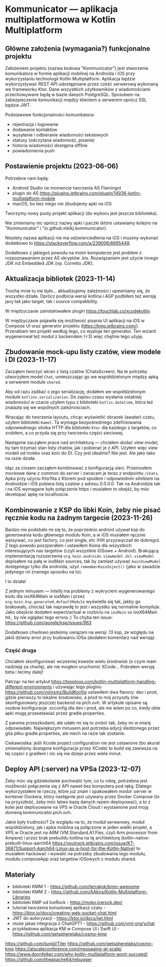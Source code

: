 # Kommunicator — aplikacja multiplatformowa w Kotlin Multiplatform

## Główne założenia (wymagania?) funkcjonalne projektu

Założeniem projektu (nazwa kodowa "Kommunicator") jest stworzenie komunikatora w formie aplikacji
mobilnej na Androida i iOS przy wykorzystaniu technologii Kotlin Multiplatform. Aplikacja będzie
wykorzystywać REST API udostępniane przez cześć serwerową wykonaną we frameworku Ktor.
Dane wszystkich użytkowników z wiadomościami przechowywane będą w bazie danych PostgreSQL.
Sposobem na zabezpieczenie komunikacji między klientem a serwerem oprócz SSL będzie JWT.

Podstawowe funkcjonalności komunikatora:

- rejestracja i logowanie
- dodawanie kontaktów
- wysyłanie i odbieranie wiadomości tekstowych
- statusy (odczytana wiadomość, pisanie)
- historia wiadomości dostępna offline
- powiadomienia push

## Postawienie projektu (2023-06-06)

Potrzebne nam będą:

- Android Studio (w momencie tworzenia AS Flamingo)
- plugin do AS https://plugins.jetbrains.com/plugin/14936-kotlin-multiplatform-mobile
- macOS, bo bez niego nie zbudujemy apki na iOS

Tworzymy nowy pusty projekt aplikacji (do wyboru jest jeszcze biblioteka).

Nie zmieniamy nic oprócz nazwy apki i paczki (które ustawiamy kolejno na "Kommunicator"
i "io.github.mklkj.kommunicator).

Niestety nazwa aplikacji nie ma odzwierciedlenia na iOS i musimy wykonać dodatkowo to
https://stackoverflow.com/a/239006/6695449.

Dodatkowo z jakiegoś powodu na moim komputerze jest problem z rozpoznawaniem przez AS skryptów .kts.
Rozwiązaniem jest użycie innego JDK niż Embedded JDK (np. Corretto JDK).

## Aktualizacja bibliotek (2023-11-14)

Trochę mnie tu nie było... aktualizujemy zależności i upewniamy się, że wszystko działa. Oprócz
podbicia wersji kotlina i AGP podbiłem też wersję javy tak jako target, tak i source compatibility.

W międzyczasie zainstalowałem plugin https://touchlab.co/xcodekotlin.

W międzyczasie pojawiła się możliwość pisania UI aplikacji na iOS w Compose UI oraz generator
projektu (https://kmp.jetbrains.com/). Przerabiam ten projekt według tego, co wypluje ten generator.
Ten wizard wygenerował też moduł z backendem (<3) więc chętnie tego użyję.

## Zbudowanie mock-upu listy czatów, view modele i DI (2023-11-17)

Zacząłem tworzyć ekran z listą czatów (ChatsScreen). Na te potrzeby utworzyłem model `Chat`,
umieszczając go we współdzielonym między apką a serwerem module `shared`.

Aby od razu zadbać  o jego serializację, dodałem we współdzielonym module `kotlinx.serialization`.
Do zapisu czasu wysłania ostatniej wiadomości w czacie użyłem typu z biblioteki `kotlin.datetime`,
która też znalazła się we wspólnych zależnościach.

Wracając do tworzenia layoutu, chcąc wyświetlić obrazek (awatar) czatu, użyłem biblioteki `Kamel`.
Ta wymaga bezpośredniego zdefiniowania odpowiedniego silnika HTTP dla biblioteki `Ktor` dla każdego
z targetów, co zrobiłem, a co przyda się przy tworzeniu części sieciowej.

Następnie zacząłem prace nad architekturą — chciałem dodać view model, by tam trzymać stan listy
chatów, jak i pobierać je z API. Użyłem więc view modeli od mokko oraz koin do DI. 
Czy jest idealnie? Nie jest. Ale jako tako na razie działa.

Idąc za ciosem zacząłem kombinować z konfiguracją sieci. Przeniosłem mockowe dane z common do server
i zwracam je teraz z endpointu `/chats`. Apka przy użyciu Ktorfita z Ktorem pod spodem i odpowiednim
silnikiem na Androidzie i iOS pobiera listę czatów z adresu 0.0.0.0. Tak na Androidzie tak i na iOS
wymagane było połączenie https i musiałem to obejść, by móc developać apkę na localhoście.

## Kombinowanie z KSP do libki Koin, żeby nie pisać ręcznie kodu na żadnym targecie (2023-11-26)

Bardzo nie podobało mi się to, że poprzednio android używał ksp do generowania kodu głównego modułu
Koin, a w iOS musiałem ręcznie wpisywać, co jest factory, co jest single, etc
(Hilt przyzwyczaił do dobrego). Z tego powodu poszperałem i ustawiłem Koina dla wszystkich
interesujących nas targetów (czyli wszystkie iOSowe + Android). Brakującą implementację
rozszerzenia `org.koin.androidx.viewmodel.dsl.viewModel` dopisałem na pałę w iosMain sources, tak
by zamiast używać `koinViewModel` dostępnego tylko dla androida, użyć `rememberKoinInject()`
(jako w zasadzie jedynego mi znanego sposobu na to).

I to działa!

Z jednym minusem — Intellij ma problemy z wykryciem wygenerowanego kodu dla iosX64Main w iosMain
i przez `org.koin.ksp.generated.defaultModule` wyświetla się tak, jakby go brakowało, chociaż tak
naprawdę to jest i wszystko się normalnie kompiluje. Jako _obejście_ dodałem expect/actual
w rozbiciu na `iosMain` vs iosX64Main itd., by nie oglądać tego errora :)
To chyba ten issue: https://github.com/google/ksp/issues/963

Dodatkowo chwilowo jesteśmy uwiązani na wersji .13 ksp, ze względu na jakiś dziwny error przy
budowaniu iOSa (dodałem komentarz nad wersją).

### Część druga

Chciałem skonfigurować wcześniej kwestie wielu środowisk (o czym mam nadzieję za chwilę), ale
nie mogłem uruchomić XCode... Pobrałem wersję beta i lecimy dalej!

Patrząc na ten artykuł https://tooploox.com/kotlin-multiplatform-handling-different-environments
i używając tego pluginu https://github.com/yshrsmz/BuildKonfig ustawiłem dwa flavory: dev i prod,
gdzie pierwszy to lokalne środowisko, a prod to mój przyszły (nie skonfigurowany jeszcze) backend
na pich.ovh.
W artykule opisane są osobne konfiguracje .xcconfig dla dev i prod, ale nie wiem po co, kiedy
obie apki mogę przesetawiać przez gradle.properties.

Z paroma przeszkodami, ale udało mi się to zrobić tak, żeby mi w miarę odpowiadało. Największym
minusem jest potrzeba edycji śledzonego przez gita pliku gradle.properties, ale niech na razie tak
zostanie.

Ciekawostka: jeśli Xcode project configuration nie jest ustawione (bo akurat zmienialiśmy dostępne konfiguracje przez XCode)
to build się zawiesza na tej części z gradlem i nic się nie dzieje przez wiele minut.

## Deploy API (:server) na VPSa (2023-12-07)

Żeby móc się gdziekolwiek pochwalić tym, co tu robię, potrzebna jest możliwość połączenia się z API
nawet bez komputera pod ręką. Dlatego wykorzystałem te rzeczy, które już znam i opakowałem moduł
:server w kontener Dockera, który następnie jest używany przez Docker Compose (to na przyszłość,
żeby móc łatwo bazę danych razem deployować), a to z kolei jest deployowane na VPS w Oracle Cloud
i wystawione pod moją domeną kommunicator.pich.ovh.

Jakie były trudności? Ze względu na to, że moduł serwerowy, moduł współdzielony, jak i apka mobilna
są połączone w jeden wielki projekt, a VPS w Oracle jest na ARM (VM.Standard.A1.Flex, czyli
Arm processor from Ampere) i przez brak prebuildu kotlina na tę architekturę
(kotlin-native-prebuilt-linux-aarch64 https://youtrack.jetbrains.com/issue/KT-36871/Support-Aarch64-Linux-as-a-host-for-the-Kotlin-Native)
to musiałem hackować i wywalić na potrzeby zbudowania tego modułu, modułu composeApp oraz targetów
iOSowych z modułu shared.

## Materiały

- biblioteki KMM 1 - https://github.com/terrakok/kmm-awesome
- biblioteki KMM 2 - https://github.com/AAkira/Kotlin-Multiplatform-Libraries
- biblioteki KMP od IceRock - https://moko.icerock.dev/
- tutorial tworzenia konsolowej aplikacji czatu - https://ktor.io/docs/creating-web-socket-chat.html
- JWT do autoryzacji - https://ktor.io/docs/jwt.html
- moze jakaś integracja z ChatGPT? - https://github.com/yml-org/ychat
- przykładowa aplikacja KM w Compose UI i Swift UI - https://github.com/getspherelabs/cosmo-kmp


https://github.com/tunjid/Tiler
https://github.com/getspherelabs/cosmo-kmp
https://atscaleconference.com/messaging-at-scale/
https://www.donnfelker.com/why-kotlin-multiplatform-wont-succeed/
https://github.com/theapache64/rebugger
